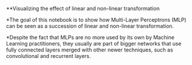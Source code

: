 
**Visualizing the effect of linear and non-linear transformation

*The goal of this notebook is to show how Multi-Layer Perceptrons (MLP) can be seen as a succession of linear and non-linear transformation.

*Despite the fact that MLPs are no more used by its own by Machine Learning practitioners, they usually are part of bigger networks that use fully connected layers merged with other newer techniques, such as convolutional and recurrent layers.
